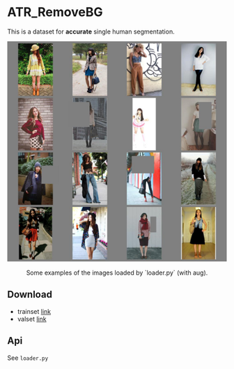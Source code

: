 # ATR_RemoveBG

This is a dataset for **accurate** single human segmentation.

<div align="center">
<img src="example.jpg" width="800px"/>
<p> Some examples of the images loaded by `loader.py` (with aug).</p>
</div>

## Download

- trainset [link](https://drive.google.com/open?id=1jDUddrJlUlv5O_JAdb8qZk45EwtEqf_4)
- valset [link](https://drive.google.com/open?id=1FPqz2P51sbnWo1K2FcowPnZCAGC1-_uY)

## Api

See `loader.py`
